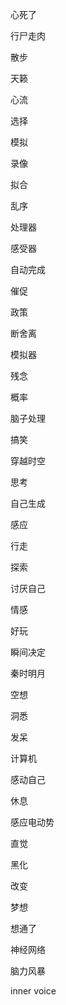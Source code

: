 心死了
 
行尸走肉

散步

天籁

心流

选择

模拟

录像

拟合

乱序

处理器

感受器

自动完成

催促

政策

断舍离

模拟器

残念

概率

脑子处理

搞笑

穿越时空

思考

自己生成

感应

行走

探索

讨厌自己

情感

好玩

瞬间决定

秦时明月

空想

洞悉

发呆

计算机

感动自己

休息

感应电动势

直觉

黑化

改变

梦想

想通了

神经网络

脑力风暴

inner voice